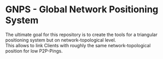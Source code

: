# GNPS - Global Network Positioning System
The ultimate goal for this repository is to create the tools for a triangular positioning system but on network-topological level.<br>
This allows to link Clients with roughly the same network-topological position for low P2P-Pings.
